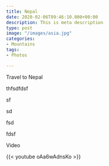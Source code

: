 ```yaml
---
title: Nepal
date: 2020-02-06T09:46:10.000+00:00
description: This is meta description
type: post
image: "/images/asia.jpg"
categories:
- Mountains
tags:
- Photos

---
```

Travel to Nepal

thfsdfdsf

sf

sd

fsd

fdsf

Video

{{< youtube oAa6wAdnsKo >}}
